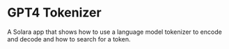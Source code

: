 # GPT4 Tokenizer

A Solara app that shows how to use a language model tokenizer to encode and decode and how to search for a token.